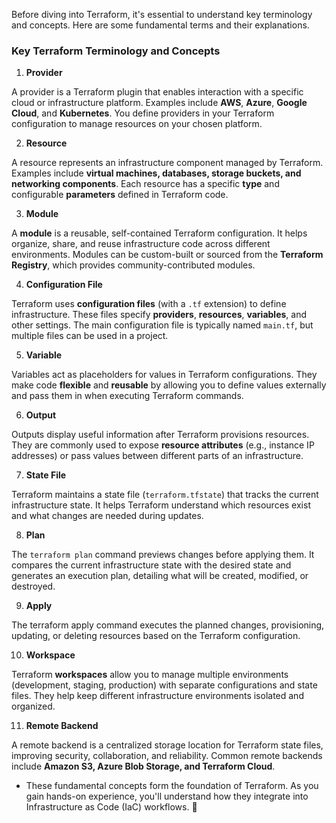 Before diving into Terraform, it's essential to understand key terminology and concepts. Here are some fundamental terms and their explanations.

### Key Terraform Terminology and Concepts
1. **Provider**

A provider is a Terraform plugin that enables interaction with a specific cloud or infrastructure platform. Examples include **AWS**, **Azure**, **Google Cloud**, and **Kubernetes**. You define providers in your Terraform configuration to manage resources on your chosen platform.

2. **Resource**

A resource represents an infrastructure component managed by Terraform. Examples include **virtual machines, databases, storage buckets, and networking components**. Each resource has a specific **type** and configurable **parameters** defined in Terraform code.

3. **Module**

A **module** is a reusable, self-contained Terraform configuration. It helps organize, share, and reuse infrastructure code across different environments. Modules can be custom-built or sourced from the **Terraform Registry**, which provides community-contributed modules.

4. **Configuration File**

Terraform uses **configuration files** (with a `.tf` extension) to define infrastructure. These files specify **providers**, **resources**, **variables**, and other settings. The main configuration file is typically named `main.tf`, but multiple files can be used in a project.

5. **Variable**

Variables act as placeholders for values in Terraform configurations. They make code **flexible** and **reusable** by allowing you to define values externally and pass them in when executing Terraform commands.

6. **Output**

Outputs display useful information after Terraform provisions resources. They are commonly used to expose **resource attributes** (e.g., instance IP addresses) or pass values between different parts of an infrastructure.

7. **State File**

Terraform maintains a state file (`terraform.tfstate`) that tracks the current infrastructure state. It helps Terraform understand which resources exist and what changes are needed during updates.

8. **Plan**

The `terraform plan` command previews changes before applying them. It compares the current infrastructure state with the desired state and generates an execution plan, detailing what will be created, modified, or destroyed.

9. **Apply**

The terraform apply command executes the planned changes, provisioning, updating, or deleting resources based on the Terraform configuration.

10. **Workspace**

Terraform **workspaces** allow you to manage multiple environments (development, staging, production) with separate configurations and state files. They help keep different infrastructure environments isolated and organized.

11. **Remote Backend**

A remote backend is a centralized storage location for Terraform state files, improving security, collaboration, and reliability. Common remote backends include **Amazon S3, Azure Blob Storage, and Terraform Cloud**.

- These fundamental concepts form the foundation of Terraform. As you gain hands-on experience, you'll understand how they integrate into Infrastructure as Code (IaC) workflows. 🚀
